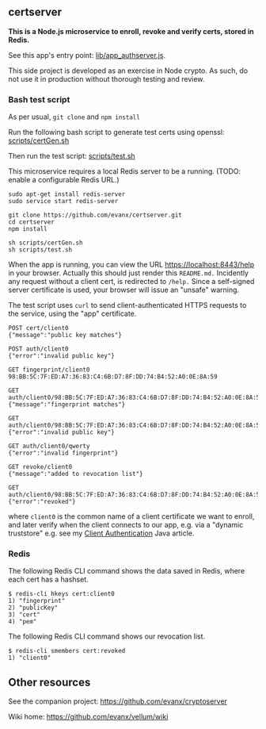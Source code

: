 
## certserver 

<b>This is a Node.js microservice to enroll, revoke and verify certs, stored in Redis.</b>

See this app's entry point: <a href="https://github.com/evanx/cryptoserver/blob/master/lib/app_cryptoserver.js">lib/app_authserver.js</a>.

This side project is developed as an exercise in Node crypto. As such, do not use it in production without thorough testing and review.


### Bash test script

As per usual, `git clone` and `npm install` 

Run the following bash script to generate test certs using openssl: [scripts/certGen.sh](https://github.com/evanx/authserver/blob/master/scripts/certGen.sh)

Then run the test script: [scripts/test.sh](https://github.com/evanx/authserver/blob/master/scripts/test.sh)

This microservice requires a local Redis server to be a running. (TODO: enable a configurable Redis URL.)

```shell
sudo apt-get install redis-server
sudo service start redis-server

git clone https://github.com/evanx/certserver.git
cd certserver
npm install

sh scripts/certGen.sh
sh scripts/test.sh
```

When the app is running, you can view the URL <a href="https://localhost:8443/help">https://localhost:8443/help</a> in your browser. Actually this should just render this `README.md.` Incidently any request without a client cert, is redirected to `/help.` Since a self-signed server certificate is used, your browser will issue an "unsafe" warning.

The test script uses `curl` to send client-authenticated HTTPS requests to the service, using the "app" certificate.
```
POST cert/client0 
{"message":"public key matches"}

POST auth/client0
{"error":"invalid public key"} 

GET fingerprint/client0
98:BB:5C:7F:ED:A7:36:83:C4:6B:D7:8F:DD:74:B4:52:A0:0E:8A:59

GET auth/client0/98:BB:5C:7F:ED:A7:36:83:C4:6B:D7:8F:DD:74:B4:52:A0:0E:8A:59
{"message":"fingerprint matches"}

GET auth/client0/98:BB:5C:7F:ED:A7:36:83:C4:6B:D7:8F:DD:74:B4:52:A0:0E:8A:59/qwerty
{"error":"invalid public key"} 

GET auth/client0/qwerty
{"error":"invalid fingerprint"}

GET revoke/client0
{"message":"added to revocation list"}

GET auth/client0/98:BB:5C:7F:ED:A7:36:83:C4:6B:D7:8F:DD:74:B4:52:A0:0E:8A:59
{"error":"revoked"}
```

where `client0` is the common name of a client certificate we want to enroll, and later verify when the client connects to our app, e.g. via a "dynamic truststore" e.g. see 
my <a href="https://github.com/evanx/vellum/wiki/ClientAuthentication">Client Authentication</a> Java article.


### Redis 

The following Redis CLI command shows the data saved in Redis, where each cert has a hashset.

```shell
$ redis-cli hkeys cert:client0
1) "fingerprint"
2) "publicKey"
3) "cert"
4) "pem"
```

The following Redis CLI command shows our revocation list.

```shell
$ redis-cli smembers cert:revoked
1) "client0"
```

## Other resources

See the companion project: https://github.com/evanx/cryptoserver

Wiki home: https://github.com/evanx/vellum/wiki


